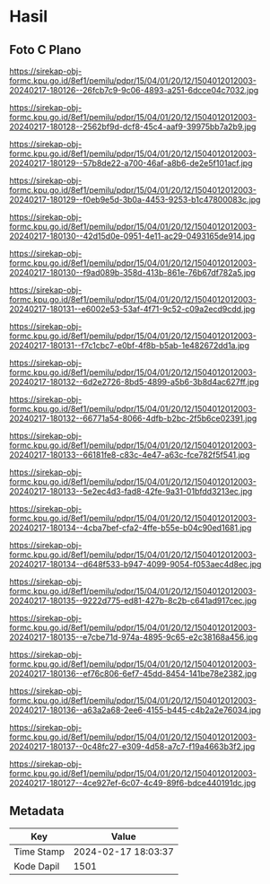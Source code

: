 # Hasil

## Foto C Plano

https://sirekap-obj-formc.kpu.go.id/8ef1/pemilu/pdpr/15/04/01/20/12/1504012012003-20240217-180126--26fcb7c9-9c06-4893-a251-6dcce04c7032.jpg

https://sirekap-obj-formc.kpu.go.id/8ef1/pemilu/pdpr/15/04/01/20/12/1504012012003-20240217-180128--2562bf9d-dcf8-45c4-aaf9-39975bb7a2b9.jpg

https://sirekap-obj-formc.kpu.go.id/8ef1/pemilu/pdpr/15/04/01/20/12/1504012012003-20240217-180129--57b8de22-a700-46af-a8b6-de2e5f101acf.jpg

https://sirekap-obj-formc.kpu.go.id/8ef1/pemilu/pdpr/15/04/01/20/12/1504012012003-20240217-180129--f0eb9e5d-3b0a-4453-9253-b1c47800083c.jpg

https://sirekap-obj-formc.kpu.go.id/8ef1/pemilu/pdpr/15/04/01/20/12/1504012012003-20240217-180130--42d15d0e-0951-4e11-ac29-0493165de914.jpg

https://sirekap-obj-formc.kpu.go.id/8ef1/pemilu/pdpr/15/04/01/20/12/1504012012003-20240217-180130--f9ad089b-358d-413b-861e-76b67df782a5.jpg

https://sirekap-obj-formc.kpu.go.id/8ef1/pemilu/pdpr/15/04/01/20/12/1504012012003-20240217-180131--e6002e53-53af-4f71-9c52-c09a2ecd9cdd.jpg

https://sirekap-obj-formc.kpu.go.id/8ef1/pemilu/pdpr/15/04/01/20/12/1504012012003-20240217-180131--f7c1cbc7-e0bf-4f8b-b5ab-1e482672dd1a.jpg

https://sirekap-obj-formc.kpu.go.id/8ef1/pemilu/pdpr/15/04/01/20/12/1504012012003-20240217-180132--6d2e2726-8bd5-4899-a5b6-3b8d4ac627ff.jpg

https://sirekap-obj-formc.kpu.go.id/8ef1/pemilu/pdpr/15/04/01/20/12/1504012012003-20240217-180132--66771a54-8066-4dfb-b2bc-2f5b6ce02391.jpg

https://sirekap-obj-formc.kpu.go.id/8ef1/pemilu/pdpr/15/04/01/20/12/1504012012003-20240217-180133--66181fe8-c83c-4e47-a63c-fce782f5f541.jpg

https://sirekap-obj-formc.kpu.go.id/8ef1/pemilu/pdpr/15/04/01/20/12/1504012012003-20240217-180133--5e2ec4d3-fad8-42fe-9a31-01bfdd3213ec.jpg

https://sirekap-obj-formc.kpu.go.id/8ef1/pemilu/pdpr/15/04/01/20/12/1504012012003-20240217-180134--4cba7bef-cfa2-4ffe-b55e-b04c90ed1681.jpg

https://sirekap-obj-formc.kpu.go.id/8ef1/pemilu/pdpr/15/04/01/20/12/1504012012003-20240217-180134--d648f533-b947-4099-9054-f053aec4d8ec.jpg

https://sirekap-obj-formc.kpu.go.id/8ef1/pemilu/pdpr/15/04/01/20/12/1504012012003-20240217-180135--9222d775-ed81-427b-8c2b-c641ad917cec.jpg

https://sirekap-obj-formc.kpu.go.id/8ef1/pemilu/pdpr/15/04/01/20/12/1504012012003-20240217-180135--e7cbe71d-974a-4895-9c65-e2c38168a456.jpg

https://sirekap-obj-formc.kpu.go.id/8ef1/pemilu/pdpr/15/04/01/20/12/1504012012003-20240217-180136--ef76c806-6ef7-45dd-8454-141be78e2382.jpg

https://sirekap-obj-formc.kpu.go.id/8ef1/pemilu/pdpr/15/04/01/20/12/1504012012003-20240217-180136--a63a2a68-2ee6-4155-b445-c4b2a2e76034.jpg

https://sirekap-obj-formc.kpu.go.id/8ef1/pemilu/pdpr/15/04/01/20/12/1504012012003-20240217-180137--0c48fc27-e309-4d58-a7c7-f19a4663b3f2.jpg

https://sirekap-obj-formc.kpu.go.id/8ef1/pemilu/pdpr/15/04/01/20/12/1504012012003-20240217-180127--4ce927ef-6c07-4c49-89f6-bdce440191dc.jpg


## Metadata

| Key        | Value               |
| ---------- | ------------------- |
| Time Stamp | 2024-02-17 18:03:37 |
| Kode Dapil | 1501                |




